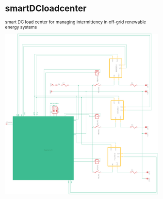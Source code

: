 # smartDCloadcenter
smart DC load center for managing intermittency in off-grid renewable energy systems


<img src="schematic/schematic-sept29.png">